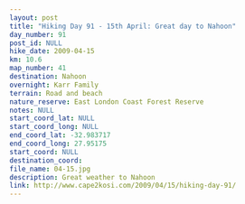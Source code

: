 ```yaml
---
layout: post
title: "Hiking Day 91 - 15th April: Great day to Nahoon"
day_number: 91
post_id: NULL
hike_date: 2009-04-15
km: 10.6
map_number: 41
destination: Nahoon
overnight: Karr Family
terrain: Road and beach
nature_reserve: East London Coast Forest Reserve
notes: NULL
start_coord_lat: NULL
start_coord_long: NULL
end_coord_lat: -32.983717
end_coord_long: 27.95175
start_coord: NULL
destination_coord: 
file_name: 04-15.jpg
description: Great weather to Nahoon
link: http://www.cape2kosi.com/2009/04/15/hiking-day-91/
---
```

